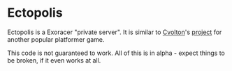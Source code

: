 # Ectopolis
Ectopolis is a Exoracer "private server". It is similar to [Cvolton](https://geometrydash.eu)'s [project](https://github.com/Cvolton/Gmdprivateserver) for another popular platformer game.

This code is not guaranteed to work. All of this is in alpha - expect things to be broken, if it even works at all.